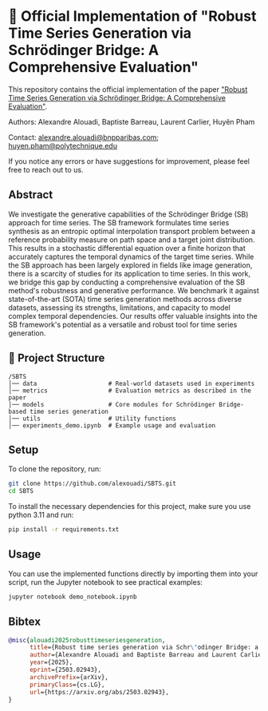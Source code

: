 # 📌 Official Implementation of "Robust Time Series Generation via Schrödinger Bridge: A Comprehensive Evaluation"

This repository contains the official implementation of the paper ["Robust Time Series Generation via Schrödinger Bridge: A Comprehensive Evaluation"](https://arxiv.org/abs/2503.02943).

Authors: Alexandre Alouadi, Baptiste Barreau, Laurent Carlier, Huyên Pham

Contact: alexandre.alouadi@bnpparibas.com; huyen.pham@polytechnique.edu

If you notice any errors or have suggestions for improvement, please feel free to reach out to us.

## Abstract
We investigate the generative capabilities of the Schrödinger Bridge (SB) approach for time series. The SB framework formulates time series synthesis as an entropic optimal interpolation transport problem between a reference probability measure on path space and a target joint distribution. This results in a stochastic differential equation over a finite horizon that accurately captures the temporal dynamics of the target time series. While the SB approach has been largely explored in fields like image generation, there is a scarcity of studies for its application to time series. In this work, we bridge this gap by conducting a comprehensive evaluation of the SB method's robustness and generative performance. We benchmark it against state-of-the-art (SOTA) time series generation methods across diverse datasets, assessing its strengths, limitations, and capacity to model complex temporal dependencies. Our results offer valuable insights into the SB framework's potential as a versatile and robust tool for time series generation.

## 📂 Project Structure
```
/SBTS
│── data                    # Real-world datasets used in experiments
│── metrics                 # Evaluation metrics as described in the paper
│── models                  # Core modules for Schrödinger Bridge-based time series generation
│── utils                   # Utility functions
│── experiments_demo.ipynb  # Example usage and evaluation
```

## Setup
To clone the repository, run:
```bash
git clone https://github.com/alexouadi/SBTS.git
cd SBTS
```

To install the necessary dependencies for this project, make sure you use python 3.11 and run:
```bash
pip install -r requirements.txt
```

## Usage
You can use the implemented functions directly by importing them into your script, run the Jupyter notebook to see practical examples:
```bash
jupyter notebook demo_notebook.ipynb
```

## Bibtex

```bibtex
@misc{alouadi2025robusttimeseriesgeneration,
      title={Robust time series generation via Schr\"odinger Bridge: a comprehensive evaluation}, 
      author={Alexandre Alouadi and Baptiste Barreau and Laurent Carlier and Huyên Pham},
      year={2025},
      eprint={2503.02943},
      archivePrefix={arXiv},
      primaryClass={cs.LG},
      url={https://arxiv.org/abs/2503.02943}, 
}
